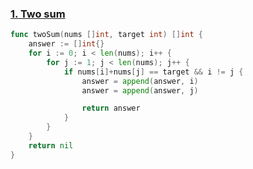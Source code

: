 ### [1. Two sum]

``` go
func twoSum(nums []int, target int) []int {
	answer := []int{}
	for i := 0; i < len(nums); i++ {
		for j := 1; j < len(nums); j++ {
			if nums[i]+nums[j] == target && i != j {
				answer = append(answer, i)
				answer = append(answer, j)

				return answer
			}
		}
	}
	return nil
}
```

[1. Two sum]: https://leetcode.com/problems/two-sum/